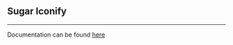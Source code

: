 Sugar Iconify
-------------
-------------

Documentation can be found [here](https://github.com/sugarlabs/sugar-docs/blob/master/src/sugar-iconify.md)
